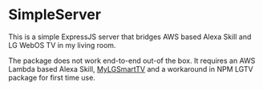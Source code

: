 # SimpleServer
This is a simple ExpressJS server that bridges AWS based Alexa Skill and LG WebOS TV in my living room.

The package does not work end-to-end out-of the box. It requires an AWS Lambda based Alexa Skill, [MyLGSmartTV](https://github.com/lohzhang/MyLGSmartTV) and a workaround in NPM LGTV package for first time use. 
